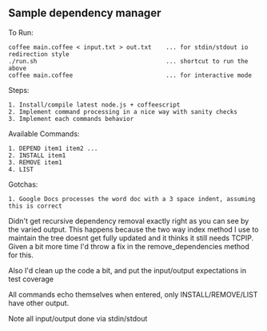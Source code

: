 Sample dependency manager
-------------------------

To Run:
```
coffee main.coffee < input.txt > out.txt    ... for stdin/stdout io redirection style
./run.sh                                    ... shortcut to run the above
coffee main.coffee                          ... for interactive mode
```

Steps:
```
1. Install/compile latest node.js + coffeescript
2. Implement command processing in a nice way with sanity checks
3. Implement each commands behavior
```

Available Commands:
```
1. DEPEND item1 item2 ...
2. INSTALL item1
3. REMOVE item1
4. LIST
```

Gotchas:
```
1. Google Docs processes the word doc with a 3 space indent, assuming this is correct
```

Didn't get recursive dependency removal exactly right as you can see by the varied output.
This happens because the two way index method I use to maintain the tree doesnt get fully updated
and it thinks it still needs TCPIP.  Given a bit more time I'd throw a fix in the remove_dependencies method for this.

Also I'd clean up the code a bit, and put the input/output expectations in test coverage

All commands echo themselves when entered, only INSTALL/REMOVE/LIST have other output.

Note all input/output done via stdin/stdout



